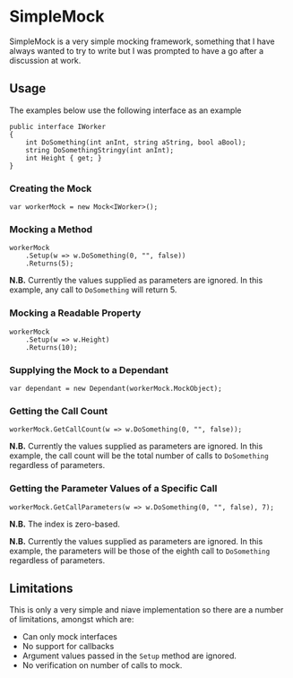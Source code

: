 # SimpleMock
SimpleMock is a very simple mocking framework, something that I have always wanted to try to write but I was prompted to have a go after a discussion at work.

## Usage
The examples below use the following interface as an example

    public interface IWorker
    {
        int DoSomething(int anInt, string aString, bool aBool);
        string DoSomethingStringy(int anInt);
        int Height { get; }
    }

### Creating the Mock
    var workerMock = new Mock<IWorker>();

### Mocking a Method
    
    workerMock
        .Setup(w => w.DoSomething(0, "", false))
        .Returns(5);

**N.B.** Currently the values supplied as parameters are ignored. In this example, any call to `DoSomething` will return 5.

### Mocking a Readable Property

    workerMock
        .Setup(w => w.Height)
        .Returns(10);

### Supplying the Mock to a Dependant

    var dependant = new Dependant(workerMock.MockObject);

### Getting the Call Count

    workerMock.GetCallCount(w => w.DoSomething(0, "", false));

**N.B.** Currently the values supplied as parameters are ignored. In this example, the call count will be the total number of calls to `DoSomething` regardless of parameters.

### Getting the Parameter Values of a Specific Call

    workerMock.GetCallParameters(w => w.DoSomething(0, "", false), 7);

**N.B.** The index is zero-based.

**N.B.** Currently the values supplied as parameters are ignored. In this example, the parameters will be those of the eighth call to `DoSomething` regardless of parameters.

## Limitations
This is only a very simple and niave implementation so there are a number of limitations, amongst which are:
* Can only mock interfaces
* No support for callbacks
* Argument values passed in the `Setup` method are ignored.
* No verification on number of calls to mock.